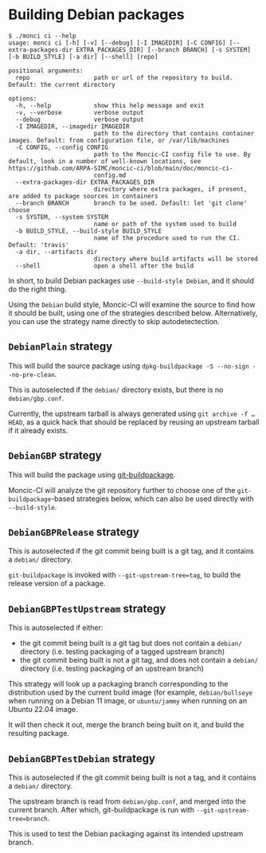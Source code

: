 # Building Debian packages

```
$ ./monci ci --help
usage: monci ci [-h] [-v] [--debug] [-I IMAGEDIR] [-C CONFIG] [--extra-packages-dir EXTRA_PACKAGES_DIR] [--branch BRANCH] [-s SYSTEM] [-b BUILD_STYLE] [-a dir] [--shell] [repo]

positional arguments:
  repo                  path or url of the repository to build. Default: the current directory

options:
  -h, --help            show this help message and exit
  -v, --verbose         verbose output
  --debug               verbose output
  -I IMAGEDIR, --imagedir IMAGEDIR
                        path to the directory that contains container images. Default: from configuration file, or /var/lib/machines
  -C CONFIG, --config CONFIG
                        path to the Moncic-CI config file to use. By default, look in a number of well-known locations, see https://github.com/ARPA-SIMC/moncic-ci/blob/main/doc/moncic-ci-
                        config.md
  --extra-packages-dir EXTRA_PACKAGES_DIR
                        directory where extra packages, if present, are added to package sources in containers
  --branch BRANCH       branch to be used. Default: let 'git clone' choose
  -s SYSTEM, --system SYSTEM
                        name or path of the system used to build
  -b BUILD_STYLE, --build-style BUILD_STYLE
                        name of the procedure used to run the CI. Default: 'travis'
  -a dir, --artifacts dir
                        directory where build artifacts will be stored
  --shell               open a shell after the build
```

In short, to build Debian packages use `--build-style Debian`, and it should do the right thing.

Using the `Debian` build style, Moncic-CI will examine the source to find how
it should be built, using one of the strategies described below. Alternatively,
you can use the strategy name directly to skip autodetectection.


## `DebianPlain` strategy

This will build the source package using `dpkg-buildpackage -S --no-sign --no-pre-clean`.

This is autoselected if the `debian/` directory exists, but there is no
`debian/gbp.conf`.

Currently, the upstream tarball is always generated using `git archive -f …
HEAD`, as a quick hack that should be replaced by reusing an upstream tarball
if it already exists.


## `DebianGBP` strategy

This will build the package using [git-buildpackage](https://honk.sigxcpu.org/piki/projects/git-buildpackage/).

Moncic-CI will analyze the git repository further to choose one of the
`git-buildpackage`-based strategies below, which can also be used directly with
`--build-style`.


## `DebianGBPRelease` strategy

This is autoselected if the git commit being built is a git tag, and it
contains a `debian/` directory.

`git-buildpackage` is invoked with `--git-upstream-tree=tag`, to build the
release version of a package.


## `DebianGBPTestUpstream` strategy

This is autoselected if either:

* the git commit being built is a git tag but does not contain a `debian/`
  directory (i.e. testing packaging of a tagged upstream branch)
* the git commit being built is not a git tag, and does not contain a `debian/`
  directory (i.e. testing packaging of an upstream branch)

This strategy will look up a packaging branch corresponding to the distribution
used by the current build image (for example, `debian/bullseye` when running on
a Debian 11 image, or `ubuntu/jammy` when running on an Ubuntu 22.04 image.

It will then check it out, merge the branch being built on it, and build the
resulting package.


## `DebianGBPTestDebian` strategy

This is autoselected if the git commit being built is not a tag, and it
contains a `debian/` directory.

The upstream branch is read from `debian/gbp.conf`, and merged into the current
branch. After which, git-buildpackage is run with `--git-upstream-tree=branch`.

This is used to test the Debian packaging against its intended upstream branch.
